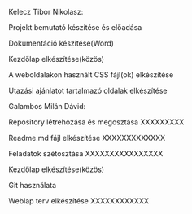 Kelecz Tibor Nikolasz: 

Projekt bemutató készítése és előadása 


Dokumentáció készítése(Word) 

Kezdőlap elkészítése(közös)

A weboldalakon használt CSS fájl(ok) elkészítése                

Utazási ajánlatot tartalmazó oldalak elkészítése
                                                                                                                      
Galambos Milán Dávid:

Repository létrehozása és megosztása XXXXXXXXX

Readme.md fájl elkészítése XXXXXXXXXXXXX

Feladatok szétosztása XXXXXXXXXXXXXXXX

Kezdőlap elkészítése(közös)

Git használata

Weblap terv elkészítése XXXXXXXXXXXX
